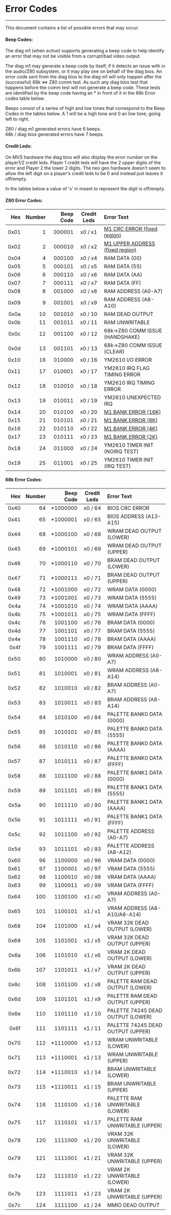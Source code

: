 
# Error Codes
---

This document contains a list of possible errors that may occur.

#### Beep Codes:
The diag m1 (when active) supports generating a beep code to help identify
an error that may not be visible from a corrupt/bad video output.

The diag m1 may generate a beep code by itself, if it detects an issue with in
the audio/Z80 subsystem, or it may play one on behalf of the diag bios.  An
error code sent from the diag bios to the diag m1 will only happen after the
(successful) 68k <=> Z80 comm test.  As such any diag bios test that happens
before the comm test will not generate a beep code.  These tests are identified
by the beep code having an * in front of it in the 68k Error codes table below.

Beeps consist of a series of high and low tones that correspond to the Beep
Codes in the tables below.  A 1 will be a high tone and 0 an low tone, going
left to right.

Z80 / diag m1 generated errors have 6 beeps.<br>
68k / diag bios generated errors have 7 beeps.

#### Credit Leds:
On MVS hardware the diag bios will also display the error number on the
player1/2 credit leds.  Player 1 credit leds will have the 2 upper digits of the
error and Player 2 the lower 2 digits.  The neo geo hardware doesn't seem to
allow the left digit on a player's credit leds to be 0 and instead just leaves
it off/empty.

In the tables below a value of 'x' in meant to represent the digit is off/empty.

#### Z80 Error Codes:

|  Hex  | Number | Beep Code |  Credit Leds  | Error Text |
| ----: | -----: | --------: | :-----------: | :---------- |
|  0x01 |      1 |    000001 |       x0 / x1 | [M1 CRC ERROR (fixed region)](tests/z80/m1_crc.md) |  
|  0x02 |      2 |    000010 |       x0 / x2 | [M1 UPPER ADDRESS (fixed region)](tests/z80/m1_upper_address.md) |
|  0x04 |      4 |    000100 |       x0 / x4 | RAM DATA (00) |
|  0x05 |      5 |    000101 |       x0 / x5 | RAM DATA (55) |
|  0x06 |      6 |    000110 |       x0 / x6 | RAM DATA (AA) |
|  0x07 |      7 |    000111 |       x0 / x7 | RAM DATA (FF) |
|  0x08 |      8 |    001000 |       x0 / x8 | RAM ADDRESS (A0-A7) |
|  0x09 |      9 |    001001 |       x0 / x9 | RAM ADDRESS (A8-A10) |
|  0x0a |     10 |    001010 |       x0 / 10 | RAM DEAD OUTPUT |
|  0x0b |     11 |    001011 |       x0 / 11 | RAM UNWRITABLE |
|  0x0c |     12 |    001100 |       x0 / 12 | 68k->Z80 COMM ISSUE (HANDSHAKE) |
|  0x0d |     13 |    001101 |       x0 / 13 | 68k->Z80 COMM ISSUE (CLEAR) |
|  0x10 |     16 |    010000 |       x0 / 16 | YM2610 I/O ERROR |
|  0x11 |     17 |    010001 |       x0 / 17 | YM2610 IRQ FLAG TIMING ERROR |
|  0x12 |     18 |    010010 |       x0 / 18 | YM2610 IRQ TIMING ERROR |
|  0x13 |     19 |    010011 |       x0 / 19 | YM2610 UNEXPECTED IRQ |
|  0x14 |     20 |    010100 |       x0 / 20 | [M1 BANK ERROR (16K)](tests/z80/m1_bank.md) |
|  0x15 |     21 |    010101 |       x0 / 21 | [M1 BANK ERROR (8K)](tests/z80/m1_bank.md) |
|  0x16 |     22 |    010110 |       x0 / 22 | [M1 BANK ERROR (4K)](tests/z80/m1_bank.md) |
|  0x17 |     23 |    010111 |       x0 / 23 | [M1 BANK ERROR (2K)](tests/z80/m1_bank.md) |
|  0x18 |     24 |    011000 |       x0 / 24 | YM2610 TIMER INIT (NOIRQ TEST) |
|  0x19 |     25 |    011001 |       x0 / 25 | YM2610 TIMER INIT (IRQ TEST) |

#### 68k Error Codes:

|  Hex  | Number | Beep Code |  Credit Leds  | Error Text |
| ----: | -----: | --------: | :-----------: | :---------- |
|  0x40 |     64 |  *1000000 |       x0 / 64 | BIOS CRC ERROR |
|  0x41 |     65 |  *1000001 |       x0 / 65 | BIOS ADDRESS (A13-A15) |
|  0x44 |     68 |  *1000100 |       x0 / 68 | WRAM DEAD OUTPUT (LOWER) |
|  0x45 |     69 |  *1000101 |       x0 / 69 | WRAM DEAD OUTPUT (UPPER) |
|  0x46 |     70 |  *1000110 |       x0 / 70 | BRAM DEAD OUTPUT (LOWER) |
|  0x47 |     71 |  *1000111 |       x0 / 71 | BRAM DEAD OUTPUT (UPPER) |
|  0x48 |     72 |  *1001000 |       x0 / 72 | WRAM DATA (0000) |
|  0x49 |     73 |  *1001001 |       x0 / 73 | WRAM DATA (5555) |
|  0x4a |     74 |  *1001010 |       x0 / 74 | WRAM DATA (AAAA) |
|  0x4b |     75 |  *1001011 |       x0 / 75 | WRAM DATA (FFFF) |
|  0x4c |     76 |   1001100 |       x0 / 76 | BRAM DATA (0000) |
|  0x4d |     77 |   1001101 |       x0 / 77 | BRAM DATA (5555) |
|  0x4e |     78 |   1001110 |       x0 / 78 | BRAM DATA (AAAA) |
|  0x4f |     79 |   1001111 |       x0 / 79 | BRAM DATA (FFFF) |
|  0x50 |     80 |   1010000 |       x0 / 80 | WRAM ADDRESS (A0-A7) |
|  0x51 |     81 |   1010001 |       x0 / 81 | WRAM ADDRESS (A8-A14) |
|  0x52 |     82 |   1010010 |       x0 / 82 | BRAM ADDRESS (A0-A7) |
|  0x53 |     83 |   1010011 |       x0 / 83 | BRAM ADDRESS (A8-A14) |
|  0x54 |     84 |   1010100 |       x0 / 84 | PALETTE BANK0 DATA (0000) |
|  0x55 |     85 |   1010101 |       x0 / 85 | PALETTE BANK0 DATA (5555) |
|  0x56 |     86 |   1010110 |       x0 / 86 | PALETTE BANK0 DATA (AAAA) |
|  0x57 |     87 |   1010111 |       x0 / 87 | PALETTE BANK0 DATA (FFFF) |
|  0x58 |     88 |   1011100 |       x0 / 88 | PALETTE BANK1 DATA (0000) |
|  0x59 |     89 |   1011101 |       x0 / 89 | PALETTE BANK1 DATA (5555) |
|  0x5a |     90 |   1011110 |       x0 / 90 | PALETTE BANK1 DATA (AAAA) |
|  0x5b |     91 |   1011111 |       x0 / 91 | PALETTE BANK1 DATA (FFFF) |
|  0x5c |     92 |   1011100 |       x0 / 92 | PALETTE ADDRESS (A0-A7) |
|  0x5d |     93 |   1011101 |       x0 / 93 | PALETTE ADDRESS (A8-A12) |
|  0x60 |     96 |   1100000 |       x0 / 96 | VRAM DATA (0000) |
|  0x61 |     97 |   1100001 |       x0 / 97 | VRAM DATA (5555) |
|  0x62 |     98 |   1100010 |       x0 / 98 | VRAM DATA (AAAA) |
|  0x63 |     99 |   1100011 |       x0 / 99 | VRAM DATA (FFFF) |
|  0x64 |    100 |   1100100 |       x1 / x0 | VRAM ADDRESS (A0-A7) |
|  0x65 |    101 |   1100101 |       x1 / x1 | VRAM ADDRESS (A8-A10/A8-A14) |
|  0x68 |    104 |   1101000 |       x1 / x4 | VRAM 32K DEAD OUTPUT (LOWER) |
|  0x69 |    105 |   1101001 |       x1 / x5 | VRAM 32K DEAD OUTPUT (UPPER) |
|  0x6a |    106 |   1101010 |       x1 / x6 | VRAM 2K DEAD OUTPUT (LOWER) |
|  0x6b |    107 |   1101011 |       x1 / x7 | VRAM 2K DEAD OUTPUT (UPPER) |
|  0x6c |    108 |   1101100 |       x1 / x8 | PALETTE RAM DEAD OUTPUT (LOWER) |
|  0x6d |    109 |   1101101 |       x1 / x9 | PALETTE RAM DEAD OUTPUT (UPPER) |
|  0x6e |    110 |   1101110 |       x1 / 10 | PALETTE 74245 DEAD OUTPUT (LOWER) |
|  0x6f |    111 |   1101111 |       x1 / 11 | PALETTE 74245 DEAD OUTPUT (UPPER) |
|  0x70 |    112 |  *1110000 |       x1 / 12 | WRAM UNWRITABLE (LOWER) |
|  0x71 |    113 |  *1110001 |       x1 / 13 | WRAM UNWRITABLE (UPPER) |
|  0x72 |    114 |  *1110010 |       x1 / 14 | BRAM UNWRITABLE (LOWER) |
|  0x73 |    115 |  *1110011 |       x1 / 15 | BRAM UNWRITABLE (UPPER) |
|  0x74 |    116 |   1110100 |       x1 / 16 | PALETTE RAM UNWRITABLE (LOWER) |
|  0x75 |    117 |   1110101 |       x1 / 17 | PALETTE RAM UNWRITABLE (UPPER) |
|  0x78 |    120 |   1111000 |       x1 / 20 | VRAM 32K UNWRITABLE (LOWER) |
|  0x79 |    121 |   1111001 |       x1 / 21 | VRAM 32K UNWRITABLE (UPPER) |
|  0x7a |    122 |   1111010 |       x1 / 22 | VRAM 2K UNWRITABLE (LOWER) |
|  0x7b |    123 |   1111011 |       x1 / 23 | VRAM 2K UNWRITABLE (UPPER) |
|  0x7c |    124 |   1111100 |       x1 / 24 | MMIO DEAD OUTPUT |
